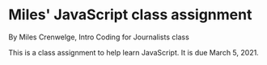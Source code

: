 # Miles' JavaScript class assignment

By Miles Crenwelge, Intro Coding for Journalists class

This is a class assignment to help learn JavaScript. It is due March 5, 2021.